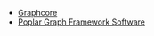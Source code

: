 - [Graphcore](https://www.graphcore.ai)
- [Poplar Graph Framework Software](https://www.graphcore.ai/products/poplar)
